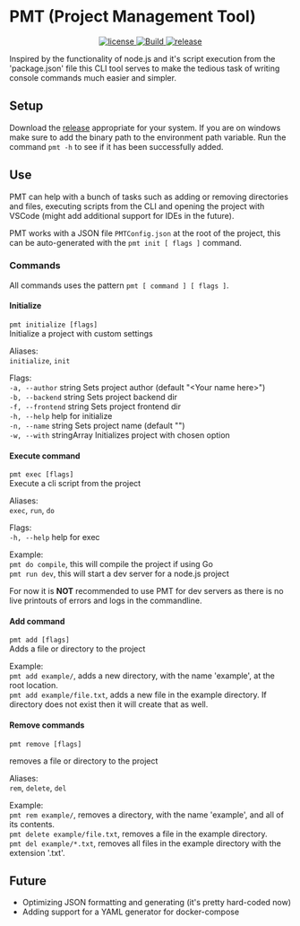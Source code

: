 # PMT (Project Management Tool)

<p align="center">
    <a href="https://github.com/NickBlakW/PMT/blob/main/LICENSE">
        <img src="https://img.shields.io/github/license/NickBlakW/PMT" alt="license" />
    </a>
    <a href="https://github.com/NickBlakW/PMT/actions/workflows/build.yml" rel="nofollow">
        <img src="https://img.shields.io/github/actions/workflow/status/NickBlakW/PMT/build.yml?branch=main&logo=Github" alt="Build" />
    </a>
    <a href="https://github.com/NickBlakW/PMT/releases" rel="nofollow">
        <img alt="release" src="https://img.shields.io/github/v/tag/NickBlakW/PMT?include_prereleases&label=version"/>
    </a>
</p>

Inspired by the functionality of node.js and it's script execution from the 'package.json' file this CLI tool serves to make the tedious task of writing console commands much easier and simpler.

## Setup

Download the [release](https://github.com/NickBlakW/PMT/releases) appropriate for your system. If you are on windows make sure to add the binary path to the environment path variable.
Run the command `pmt -h` to see if it has been successfully added.

## Use

PMT can help with a bunch of tasks such as adding or removing directories and files, executing scripts from the CLI and opening the project with VSCode (might add additional support for IDEs in the future).

PMT works with a JSON file `PMTConfig.json` at the root of the project, this can be auto-generated with the `pmt init [ flags ]` command.

### Commands

All commands uses the pattern `pmt [ command ] [ flags ]`.

#### Initialize

`pmt initialize [flags]`\
Initialize a project with custom settings

Aliases:\
`initialize`, `init`

Flags:\
`-a, --author` string Sets project author (default "\<Your name here>")\
`-b, --backend` string Sets project backend dir\
`-f, --frontend` string Sets project frontend dir\
`-h, --help` help for initialize\
`-n, --name` string Sets project name (default "<Project name here>")\
`-w, --with` stringArray Initializes project with chosen option

#### Execute command

`pmt exec [flags]`\
Execute a cli script from the project

Aliases:\
`exec`, `run`, `do`

Flags:\
`-h, --help` help for exec

Example:\
`pmt do compile`, this will compile the project if using Go\
`pmt run dev`, this will start a dev server for a node.js project

For now it is **NOT** recommended to use PMT for dev servers as there is no live printouts of errors and logs in the commandline.

#### Add command

`pmt add [flags]`\
Adds a file or directory to the project

Example:\
`pmt add example/`, adds a new directory, with the name 'example', at the root location.\
`pmt add example/file.txt`, adds a new file in the example directory. If directory does not exist then it will create that as well.

#### Remove commands

`pmt remove [flags]`

removes a file or directory to the project

Aliases:\
`rem`, `delete`, `del`

Example:\
`pmt rem example/`, removes a directory, with the name 'example', and all of its contents.\
`pmt delete example/file.txt`, removes a file in the example directory.\
`pmt del example/*.txt`, removes all files in the example directory with the extension '.txt'.

## Future

-   Optimizing JSON formatting and generating (it's pretty hard-coded now)
-   Adding support for a YAML generator for docker-compose
